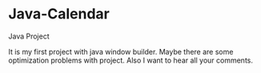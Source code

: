 # Java-Calendar
Java Project

It is my first project with java window builder. 
Maybe there are some optimization problems with project.
Also I want to hear all your comments.
